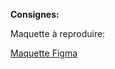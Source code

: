 **Consignes:**

Maquette à reproduire:

[Maquette Figma](https://www.figma.com/file/wC5eD4kXJNw0McXtPAwTnT/My-Blog?node-id=0%3A1
)

